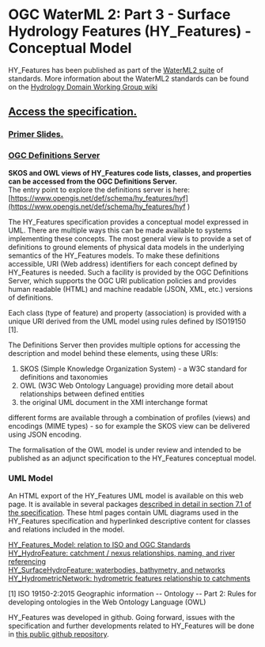 # OGC WaterML 2: Part 3 - Surface Hydrology Features (HY_Features) - Conceptual Model

HY\_Features has been published as part of the [WaterML2 suite](https://www.opengeospatial.org/standards/waterml) of standards. More information about the WaterML2 standards can be found on the [Hydrology Domain Working Group wiki](https://external.opengeospatial.org/twiki_public/HydrologyDWG/WebHome)  

## [Access the specification.](https://docs.opengeospatial.org/is/14-111r6/14-111r6.html)

### [Primer Slides.](https://opengeospatial.github.io/HY_Features/HY_Features_primer/HY_Features_Primer.html)  

### [OGC Definitions Server](https://www.opengis.net/def/schema/hy_features/hyf) 

**SKOS and OWL views of HY\_Features code lists, classes, and properties can be accessed from the OGC Definitions Server.**  
The entry point to explore the definitions server is here: [https://www.opengis.net/def/schema/hy_features/hyf](https://www.opengis.net/def/schema/hy_features/hyf )  

The HY\_Features specification provides a conceptual model expressed in UML. There are multiple ways this can be made available to systems implementing these concepts. The most general view is to provide a set of definitions to ground elements of physical data models in the underlying semantics of the HY\_Features models. To make these definitions accessible, URI (Web address) identifiers for each concept defined by HY\_Features is needed.  Such a facility is provided by the OGC Definitions Server, which supports the OGC URI publication policies and provides human readable (HTML) and machine readable (JSON, XML, etc.) versions of definitions.

Each class (type of feature) and property (association) is provided with a unique URI derived from the UML model using rules defined by ISO19150 [1].

The Definitions Server then provides multiple options for accessing the description and model behind these elements, using these URIs:
1) SKOS (Simple Knowledge Organization System) - a W3C standard for definitions and taxonomies
2) OWL (W3C Web Ontology Language) providing more detail about relationships between defined entities
3) the original UML document in the XMI interchange format

different forms are available through a combination of profiles (views) and encodings (MIME types) - so for example the SKOS view can be delivered using JSON encoding.

The formalisation of the OWL model is under review and intended to be published as an adjunct specification to the HY_Features conceptual model.

### UML Model

An HTML export of the HY\_Features UML model is available on this web page. It is available in several packages [described in detail in section 7.1 of the specification](https://docs.opengeospatial.org/is/14-111r6/14-111r6.html#_the_hy_features_conceptual_model). These html pages contain UML diagrams used in the HY\_Features specification and hyperlinked descriptive content for classes and relations included in the model.  

[HY\_Features_Model: relation to ISO and OGC Standards](https://opengeospatial.github.io/HY_Features/HTML_HYF/HY_Features_Model/)  
[HY\_HydroFeature: catchment / nexus relationships, naming, and river referencing](https://opengeospatial.github.io/HY_Features/HTML_HYF/HY_HydroFeature/)  
[HY\_SurfaceHydroFeature: waterbodies, bathymetry, and networks](https://opengeospatial.github.io/HY_Features/HTML_HYF/HY_SurfaceHydroFeature/)  
[HY\_HydrometricNetwork: hydrometric features relationship to catchments](https://opengeospatial.github.io/HY_Features/HTML_HYF/HY_HydrometricNetwork/)  

[1] ISO 19150-2:2015 Geographic information -- Ontology -- Part 2: Rules for developing ontologies in the Web Ontology Language (OWL)

HY_Features was developed in github. Going forward, issues with the specification and further developments related to HY_Features will be done in [this public github repository](https://github.com/opengeospatial/HY_Features).

